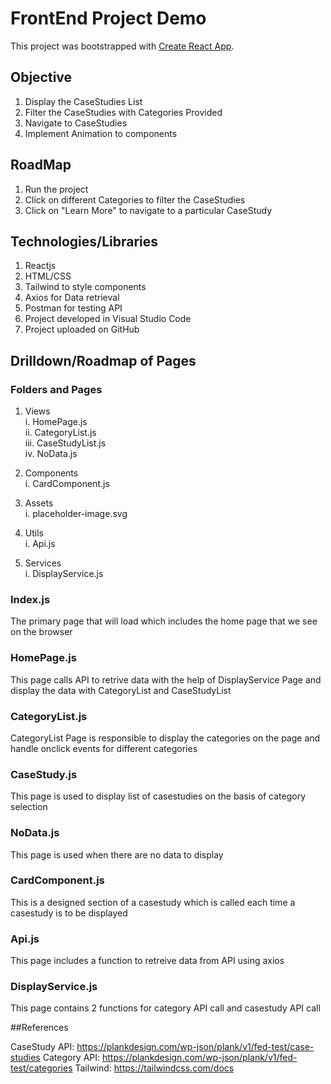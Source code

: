 # FrontEnd Project Demo

This project was bootstrapped with [Create React App](https://github.com/facebook/create-react-app).

## Objective

1. Display the CaseStudies List
2. Filter the CaseStudies with Categories Provided
3. Navigate to CaseStudies
4. Implement Animation to components

## RoadMap

1. Run the project
2. Click on different Categories to filter the CaseStudies
3. Click on "Learn More" to navigate to a particular CaseStudy

## Technologies/Libraries

1. Reactjs
2. HTML/CSS
3. Tailwind to style components
4. Axios for Data retrieval
5. Postman for testing API
6. Project developed in Visual Studio Code
7. Project uploaded on GitHub

## Drilldown/Roadmap of Pages

### Folders and Pages

1. Views\
    i. HomePage.js\
   ii. CategoryList.js\
  iii. CaseStudyList.js\
   iv. NoData.js
   
2. Components\
   i. CardComponent.js
   
3. Assets\
   i. placeholder-image.svg
   
4. Utils\
   i. Api.js
   
5. Services\
   i. DisplayService.js

### Index.js

The primary page that will load which includes the home page that we see on the browser

### HomePage.js

This page calls API to retrive data with the help of DisplayService Page and display the data with CategoryList and CaseStudyList

### CategoryList.js

CategoryList Page is responsible to display the categories on the page and handle onclick events for different categories

### CaseStudy.js

This page is used to display list of casestudies on the basis of category selection 

### NoData.js

This page is used when there are no data to display

### CardComponent.js

This is a designed section of a casestudy which is called each time a casestudy is to be displayed

### Api.js

This page includes a function to retreive data from API using axios

### DisplayService.js

This page contains 2 functions for category API call and casestudy API call

##References

CaseStudy API: https://plankdesign.com/wp-json/plank/v1/fed-test/case-studies
Category API: https://plankdesign.com/wp-json/plank/v1/fed-test/categories
Tailwind: https://tailwindcss.com/docs
